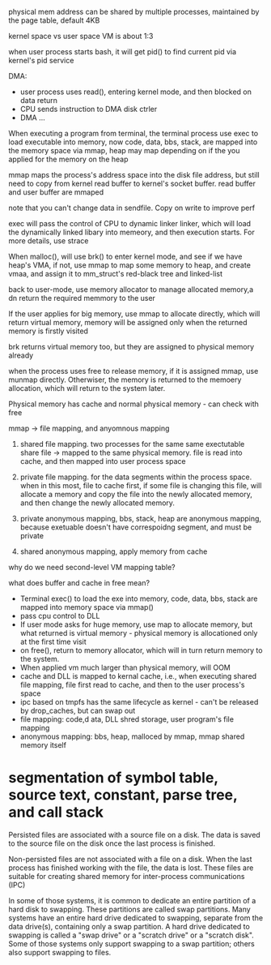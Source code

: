 physical mem address can be shared by multiple processes, maintained by the page table, default 4KB

kernel space vs user space VM is about 1:3

when user process starts bash, it will get pid() to find current pid via kernel's pid service

DMA: 
* user process uses read(), entering kernel mode, and then blocked on data return
* CPU sends instruction to DMA disk ctrler
* DMA ...

When executing a program from terminal, the terminal process use exec to load executable into memory, now code, data, bbs, stack, are mapped into the memory space via mmap, heap may map depending on if the you applied for the memory on the heap

mmap maps the process's address space into the disk file address, but still need to copy from kernel read buffer to kernel's socket buffer. read buffer and user buffer are mmaped

note that you can't change data in sendfile. Copy on write to improve perf

exec will pass the control of CPU to dynamic linker linker, which will load the dynamically linked libary into memeory, and then execution starts. For more details, use strace

When malloc(), will use brk() to enter kernel mode, and see if we have heap's VMA, if not, use mmap to map some memory to heap, and create vmaa, and assign it to mm_struct's red-black tree and linked-list

back to user-mode, use memory allocator to manage allocated memory,a dn return the required memmory to the user

If the user applies for big memory, use mmap to allocate directly, which will return virtual memory, memory will be assigned only when the returned memory is firstly visited

brk returns virtual memory too, but they are assigned to physical memory already

when the process uses free to release memory, if it is assigned mmap, use munmap directly. Otherwiser, the memory is returned to the memoery allocation, which will return to the system later.

Physical memory has cache and normal physical memory - can check with free

mmap -> file mapping, and anyomnous mapping

1. shared file mapping. two processes for the same same exectutable share file -> mapped to the same physical memory.  file is read into cache, and then mapped into user process space

2. private file mapping. for the data segments within the process space. when in this most, file to cache first, if some file is changing  this file, will allocate a memory and copy the file into the newly allocated memory, and then change the newly allocated memory.

3. private anonymous mapping, bbs, stack, heap are anonymous mapping, because exetuable doesn't have correspoidng segment, and must be private

4. shared anonymous mapping, apply memory from cache

why do we need second-level VM mapping table?

what does buffer and cache in free mean?

* Terminal exec() to load the exe into memory, code, data, bbs, stack are mapped into memory space via mmap()
* pass cpu control to DLL 
* If user mode asks for huge memory, use map to allocate memory, but what returned is virtual memory - physical memory is allocationed only at the first time visit
* on free(), return to memory allocator, which will in turn return memory to the system.
* When applied vm much larger than physical memory, will OOM
* cache and DLL is mapped to kernal cache, i.e., when executing shared file mapping, file first read to cache, and then to the user process's space
* ipc based on tmpfs has the same lifecycle as kernel - can't be released by drop_caches, but can swap out 
* file mapping: code,d ata, DLL shred storage, user program's file mapping
* anonymous mapping: bbs, heap, malloced by mmap, mmap shared memory itself

# segmentation of symbol table, source text, constant, parse tree, and call stack

Persisted files are associated with a source file on a disk. The data is saved to the source file on the disk once the last process is finished. 

Non-persisted files are not associated with a file on a disk. When the last process has finished working with the file, the data is lost. These files are suitable for creating shared memory for inter-process communications (IPC)

In some of those systems, it is common to dedicate an entire partition of a hard disk to swapping. These partitions are called swap partitions. Many systems have an entire hard drive dedicated to swapping, separate from the data drive(s), containing only a swap partition. A hard drive dedicated to swapping is called a "swap drive" or a "scratch drive" or a "scratch disk". Some of those systems only support swapping to a swap partition; others also support swapping to files.
